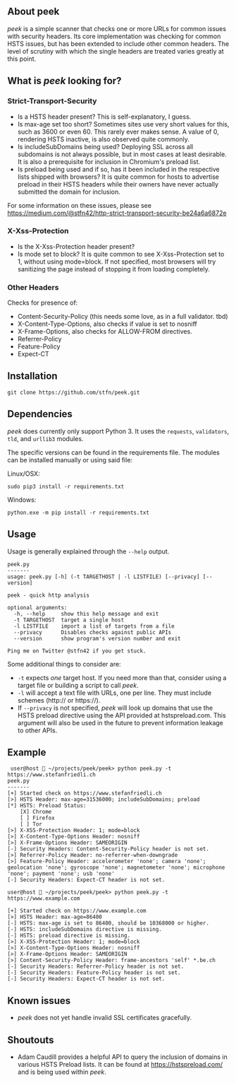 ## About peek
_peek_ is a simple scanner that checks one or more URLs for common issues with security headers. Its core implementation was checking for common HSTS issues, but has been extended to include other common headers. The level of scrutiny with which the single headers are treated varies greatly at this point.

## What is _peek_ looking for?

### Strict-Transport-Security
* Is a HSTS header present? This is self-explanatory, I guess.
* Is max-age set too short? Sometimes sites use very short values for this, such as 3600 or even 60. This rarely ever makes sense. A value of 0, rendering HSTS inactive, is also observed quite commonly.
* Is includeSubDomains being used? Deploying SSL across all subdomains is not always possible, but in most cases at least desirable. It is also a prerequisite for inclusion in Chromium's preload list.
* Is preload being used and if so, has it been included in the respective lists shipped with browsers? It is quite common for hosts to advertise preload in their HSTS headers while their owners have never actually submitted the domain for inclusion.

For some information on these issues, please see https://medium.com/@stfn42/http-strict-transport-security-be24a6a6872e

### X-Xss-Protection
* Is the X-Xss-Protection header present?
* Is mode set to block? It is quite common to see X-Xss-Protection set to 1, without using mode=block. If not specified, most browsers will try sanitizing the page instead of stopping it from loading completely.

### Other Headers
Checks for presence of:
* Content-Security-Policy (this needs some love, as in a full validator. tbd)
* X-Content-Type-Options, also checks if value is set to nosniff
* X-Frame-Options, also checks for ALLOW-FROM directives.
* Referrer-Policy
* Feature-Policy
* Expect-CT

## Installation
```
git clone https://github.com/stfn/peek.git
```

## Dependencies
_peek_ does currently only support Python 3. It uses the `requests`, `validators`, `tld`, and `urllib3` modules.

The specific versions can be found in the requirements file. The modules can be installed manually or using said file:

Linux/OSX:
```
sudo pip3 install -r requirements.txt
```

Windows:
```
python.exe -m pip install -r requirements.txt
```

## Usage

Usage is generally explained through the `--help` output.

```
peek.py
-------
usage: peek.py [-h] (-t TARGETHOST | -l LISTFILE) [--privacy] [--version]

peek - quick http analysis

optional arguments:
  -h, --help     show this help message and exit
  -t TARGETHOST  target a single host
  -l LISTFILE    import a list of targets from a file
  --privacy      Disables checks against public APIs
  --version      show program's version number and exit

Ping me on Twitter @stfn42 if you get stuck.
```

Some additional things to consider are:
* `-t` expects _one_ target host. If you need more than that, consider using a target file or building a script to call _peek_.
* `-l` will accept a text file with URLs, one per line. They must include schemes (http:// or https://).
* If `--privacy` is not specified, *peek* will look up domains that use the HSTS preload directive using the API provided at hstspreload.com. This argument will also be used in the future to prevent information leakage to other APIs.

## Example
```
 user@host  ~/projects/peek/peek> python peek.py -t https://www.stefanfriedli.ch
peek.py
-------
[+] Started check on https://www.stefanfriedli.ch
[>] HSTS Header: max-age=31536000; includeSubDomains; preload
[*] HSTS: Preload Status:
	[X] Chrome
	[ ] Firefox
	[ ] Tor
[>] X-XSS-Protection Header: 1; mode=block
[>] X-Content-Type-Options Header: nosniff
[>] X-Frame-Options Header: SAMEORIGIN
[-] Security Headers: Content-Security-Policy header is not set.
[>] Referrer-Policy Header: no-referrer-when-downgrade
[>] Feature-Policy Header: accelerometer 'none'; camera 'none'; geolocation 'none'; gyroscope 'none'; magnetometer 'none'; microphone 'none'; payment 'none'; usb 'none'
[-] Security Headers: Expect-CT header is not set.

user@host  ~/projects/peek/peek> python peek.py -t https://www.example.com

[+] Started check on https://www.example.com
[>] HSTS Header: max-age=86400
[-] HSTS: max-age is set to 86400, should be 10368000 or higher.
[-] HSTS: includeSubDomains directive is missing.
[-] HSTS: preload directive is missing.
[>] X-XSS-Protection Header: 1; mode=block
[>] X-Content-Type-Options Header: nosniff
[>] X-Frame-Options Header: SAMEORIGIN
[>] Content-Security-Policy Header: frame-ancestors 'self' *.be.ch
[-] Security Headers: Referrer-Policy header is not set.
[-] Security Headers: Feature-Policy header is not set.
[-] Security Headers: Expect-CT header is not set.

```


## Known issues
* _peek_ does not yet handle invalid SSL certificates gracefully.

## Shoutouts
* Adam Caudill provides a helpful API to query the inclusion of domains in various HSTS Preload lists. It can be found at https://hstspreload.com/ and is being used within _peek_.

